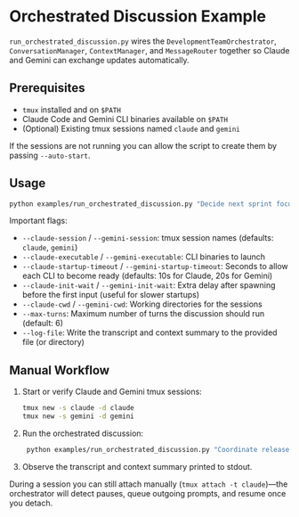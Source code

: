 # Orchestrated Discussion Example

`run_orchestrated_discussion.py` wires the `DevelopmentTeamOrchestrator`,
`ConversationManager`, `ContextManager`, and `MessageRouter` together so Claude
and Gemini can exchange updates automatically.

## Prerequisites

- `tmux` installed and on `$PATH`
- Claude Code and Gemini CLI binaries available on `$PATH`
- (Optional) Existing tmux sessions named `claude` and `gemini`

If the sessions are not running you can allow the script to create them by
passing `--auto-start`.

## Usage

```bash
python examples/run_orchestrated_discussion.py "Decide next sprint focus" --auto-start
```

Important flags:

- `--claude-session` / `--gemini-session`: tmux session names (defaults: `claude`, `gemini`)
- `--claude-executable` / `--gemini-executable`: CLI binaries to launch
- `--claude-startup-timeout` / `--gemini-startup-timeout`: Seconds to allow each CLI to become ready (defaults: 10s for Claude, 20s for Gemini)
- `--claude-init-wait` / `--gemini-init-wait`: Extra delay after spawning before the first input (useful for slower startups)
- `--claude-cwd` / `--gemini-cwd`: Working directories for the sessions
- `--max-turns`: Maximum number of turns the discussion should run (default: 6)
- `--log-file`: Write the transcript and context summary to the provided file (or directory)

## Manual Workflow

1. Start or verify Claude and Gemini tmux sessions:
   ```bash
   tmux new -s claude -d claude
   tmux new -s gemini -d gemini
   ```
2. Run the orchestrated discussion:
   ```bash
    python examples/run_orchestrated_discussion.py "Coordinate release plan"
   ```
3. Observe the transcript and context summary printed to stdout.

During a session you can still attach manually (`tmux attach -t claude`)—the
orchestrator will detect pauses, queue outgoing prompts, and resume once you
detach.
